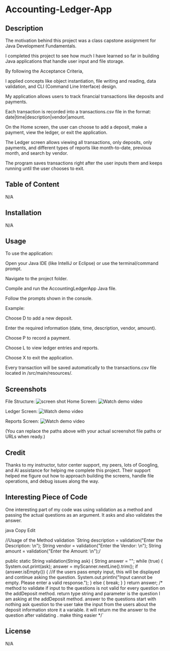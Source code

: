 # Accounting-Ledger-App
## Description
The motivation behind this project was a class capstone assignment for Java Development Fundamentals.

I completed this project to see how much I have learned so far in building Java applications that handle user input and file storage.

By following the Acceptance Criteria,

I applied concepts like object instantiation, file writing and reading, data validation, and CLI (Command Line Interface) design.

My application allows users to track financial transactions like deposits and payments.

Each transaction is recorded into a transactions.csv file in the format: date|time|description|vendor|amount.

On the Home screen, the user can choose to add a deposit, make a payment, view the ledger, or exit the application.

The Ledger screen allows viewing all transactions, only deposits, only payments, and different types of reports like month-to-date, previous month, and search by vendor.

The program saves transactions right after the user inputs them and keeps running until the user chooses to exit.

## Table of Content
N/A

## Installation
N/A

## Usage
To use the application:

Open your Java IDE (like IntelliJ or Eclipse) or use the terminal/command prompt.

Navigate to the project folder.

Compile and run the AccountingLedgerApp Java file.

Follow the prompts shown in the console.

Example:

Choose D to add a new deposit.

Enter the required information (date, time, description, vendor, amount).

Choose P to record a payment.

Choose L to view ledger entries and reports.

Choose X to exit the application.

Every transaction will be saved automatically to the transactions.csv file located in /src/main/resources/.

## Screenshots
File Structure:
![screen shot](src/main/resources/images/file_structure.png)
Home Screen:
![Watch demo video](src/main/resources/videos/home_screen-ezgif.com-video-to-gif-converter.gif)

Ledger Screen:
![Watch demo video](src/main/resources/videos/ledger_screen-ezgif.com-video-to-gif-converter.gif)

Reports Screen:
![Watch demo video](src/main/resources/videos/remote-screen-ezgif.com-video-to-gif-converter.gif)

(You can replace the paths above with your actual screenshot file paths or URLs when ready.)

## Credit
Thanks to my instructor, tutor center support, my peers, lots of Googling, and AI assistance for helping me complete this project. Their support helped me figure out how to approach building the screens, handle file operations, and debug issues along the way.

## Interesting Piece of Code
One interesting part of my code was using validation as a method and passing the actual questions as an argument. It asks and also validates the answer.

java
Copy
Edit
 
//Usage of the Method validation
`String description = validation("Enter the Description: \n");
String vendor = validation("Enter the Vendor: \n");
String amount = validation("Enter the Amount: \n");/

public static String validation(String ask) {
String answer = "";
while (true) {
System.out.print(ask);
answer = myScanner.nextLine().trim(); 
if (answer.isEmpty()) {
//if the users pass empty input, this will be displayed and continue asking the question.
System.out.println("Input cannot be empty. Please enter a valid response.");
} else {
break;
}
}
return answer;
/* method to validate if input to the questions is not valid for every question on the addDeposit method.
 return type string and parameter is the question I am asking at the addDeposit method.
 answer to the questions start with nothing
ask question to the user
take the input from the users about the deposit information store it a variable.
 it will return me the answer to the question after validating . make thing easier */`

## License
N/A
